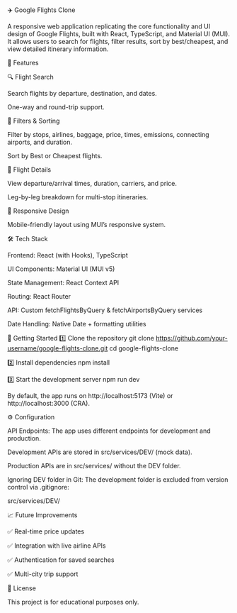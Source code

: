 ✈️ Google Flights Clone

A responsive web application replicating the core functionality and UI design of Google Flights, built with React, TypeScript, and Material UI (MUI).
It allows users to search for flights, filter results, sort by best/cheapest, and view detailed itinerary information.

📌 Features

🔍 Flight Search

Search flights by departure, destination, and dates.

One-way and round-trip support.

🎯 Filters & Sorting

Filter by stops, airlines, baggage, price, times, emissions, connecting airports, and duration.

Sort by Best or Cheapest flights.

🛬 Flight Details

View departure/arrival times, duration, carriers, and price.

Leg-by-leg breakdown for multi-stop itineraries.

📱 Responsive Design

Mobile-friendly layout using MUI’s responsive system.

🛠 Tech Stack

Frontend: React (with Hooks), TypeScript

UI Components: Material UI (MUI v5)

State Management: React Context API

Routing: React Router

API: Custom fetchFlightsByQuery & fetchAirportsByQuery services

Date Handling: Native Date + formatting utilities

🚀 Getting Started
1️⃣ Clone the repository
git clone https://github.com/your-username/google-flights-clone.git
cd google-flights-clone

2️⃣ Install dependencies
npm install

3️⃣ Start the development server
npm run dev


By default, the app runs on http://localhost:5173 (Vite) or http://localhost:3000 (CRA).

⚙️ Configuration

API Endpoints:
The app uses different endpoints for development and production.

Development APIs are stored in src/services/DEV/ (mock data).

Production APIs are in src/services/ without the DEV folder.

Ignoring DEV folder in Git:
The development folder is excluded from version control via .gitignore:

src/services/DEV/

📈 Future Improvements

✅ Real-time price updates

✅ Integration with live airline APIs

✅ Authentication for saved searches

✅ Multi-city trip support

📄 License

This project is for educational purposes only.